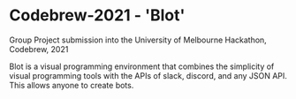 # Codebrew-2021 - 'Blot'
Group Project submission into the University of Melbourne Hackathon, Codebrew, 2021

Blot is a visual programming environment that combines the simplicity of visual programming tools with the APIs of slack, discord, and any JSON API. This allows anyone to create bots.
